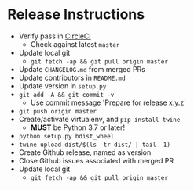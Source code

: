 
# Release Instructions

* Verify pass in [CircleCI](https://circleci.com/gh/greenmoss/PyWavefront)
  * Check against latest `master`
* Update local git
  * `git fetch -ap && git pull origin master`
* Update `CHANGELOG.md` from merged PRs
* Update contributors in `README.md`
* Update version in `setup.py`
* `git add -A && git commit -v`
  * Use commit message 'Prepare for release x.y.z'
* `git push origin master`
* Create/activate virtualenv, and `pip install twine`
  * **MUST** be Python 3.7 or later!
* `python setup.py bdist_wheel`
* `twine upload dist/$(ls -tr dist/ | tail -1)`
* Create Github release, named as version
* Close Github issues associated with merged PR
* Update local git
  * `git fetch -ap && git pull origin master`
